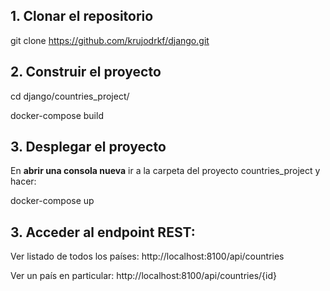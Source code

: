 ## 1. Clonar el repositorio

git clone https://github.com/krujodrkf/django.git

## 2.  Construir el proyecto

cd django/countries_project/

docker-compose build


## 3.  Desplegar el proyecto

En **abrir una consola nueva** ir a la carpeta del proyecto countries_project y hacer:

docker-compose up

## 3. Acceder al endpoint REST:

Ver listado de todos los países: http://localhost:8100/api/countries

Ver un país en particular: http://localhost:8100/api/countries/{id}
 